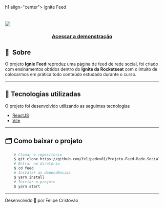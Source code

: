 h1 align="center">
    Ignite Feed
</h1>
<h1>
    <img src="./demonstracao4.gif">
</h1>
<h3 align="center">
    <a href="https://projeto-feed-rede-social.vercel.app/">Acessar a demonstração</a>
<h3 >

## 🔖&nbsp; Sobre

O projeto **Ignie Feed** reproduz uma página de feed de rede social, foi criado com ensinamentos obtidos dentro do **Ignite da Rocketseat** com o intuito de colocarmos em prática todo conteúdo estudado durante o curso.

---
## 🚀 Tecnologias utilizadas
O projeto foi desenvolvido utilizando as seguintes tecnologias
- [ReactJS](https://reactjs.org)
- [Vite](https://vitejs.dev/)

---
## 🗂 Como baixar o projeto
```bash
    # Clonar o repositório
    $ git clone https://github.com/felipedev01/Projeto-Feed-Rede-Social.git
    # Entrar no diretório
    $ cd feed
    # Instalar as dependências
    $ yarn install
    # Iniciar o projeto
    $ yarn start
```
---
Desenvolvido 💜 por  Felipe Cristovão